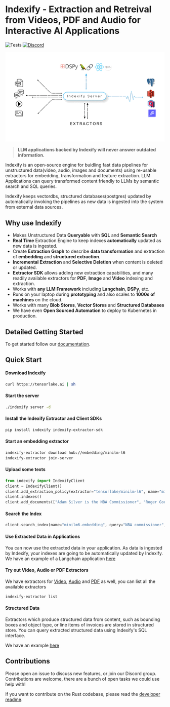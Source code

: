 # Indexify - Extraction and Retreival from Videos, PDF and Audio for Interactive AI Applications

![Tests](https://github.com/tensorlakeai/indexify/actions/workflows/test.yaml/badge.svg?branch=main)
[![Discord](https://dcbadge.vercel.app/api/server/VXkY7zVmTD?style=flat&compact=true)](https://discord.gg/VXkY7zVmTD)


![Indexify High Level](docs/docs/images/Indexify_KAT.gif)

> **LLM applications backed by Indexify will never answer outdated information.**

Indexify is an open-source engine for buidling fast data pipelines for unstructured data(video, audio, images and documents) using re-usable extractors for embedding, transformation and feature extraction. LLM Applications can query transformed content friendly to LLMs by semantic search and SQL queries. 

Indexify keeps vectordbs, structured databases(postgres) updated by automatically invoking the pipelines as new data is ingested into the system from external data sources. 

## Why use Indexify

* Makes Unstructured Data **Queryable** with **SQL** and **Semantic Search**
* **Real Time** Extraction Engine to keep indexes **automatically** updated as new data is ingested.
* Create **Extraction Graph** to describe **data transformation** and extraction of **embedding** and **structured extraction**.
* **Incremental Extraction** and **Selective Deletion** when content is deleted or updated.
* **Extractor SDK** allows adding new extraction capabilities, and many readily available extractors for **PDF**, **Image** and **Video** indexing and extraction.
* Works with **any LLM Framework** including **Langchain**, **DSPy**, etc.
* Runs on your laptop during **prototyping** and also scales to **1000s of machines** on the cloud.
* Works with many **Blob Stores**, **Vector Stores** and **Structured Databases**
* We have even **Open Sourced Automation** to deploy to Kubernetes in production.


## Detailed Getting Started

To get started follow our [documentation](https://getindexify.ai/getting_started/).

## Quick Start

#### Download Indexify 
```bash
curl https://tensorlake.ai | sh
```

#### Start the server
```bash
./indexify server -d
```

#### Install the Indexify Extractor and Client SDKs
```bash
pip install indexify indexify-extractor-sdk
```

#### Start an embedding extractor 
```bash
indexify-extractor download hub://embedding/minilm-l6
indexify-extractor join-server
```

#### Upload some texts 
```python
from indexify import IndexifyClient
client = IndexifyClient()
client.add_extraction_policy(extractor="tensorlake/minilm-l6", name="minilml6")
client.indexes()
client.add_documents(["Adam Silver is the NBA Commissioner", "Roger Goodell is the NFL commisioner"])
```

#### Search the Index
```python
client.search_index(name="minilm6.embedding", query="NBA commissioner", top_k=1)
```

#### Use Extracted Data in Applications
You can now use the extracted data in your application. As data is ingested by Indexify, your indexes are going to be automatically
updated by Indexify. We have an example of a Langchain application [here](https://getindexify.ai/integrations/langchain/python_langchain/)

#### Try out Video, Audio or PDF Extractors 
We have extractors for [Video](https://getindexify.ai/usecases/video_rag/), [Audio](https://getindexify.ai/usecases/audio_extraction/) and [PDF](https://getindexify.ai/usecases/pdf_extraction/) as well, you can list all the available extractors 

```bash
indexify-extractor list
```
#### Structured Data

Extractors which produce structured data from content, such as bounding boxes and object type, or line items of invoices are stored in
structured store. You can query extracted structured data using Indexify's SQL interface.

We have an example [here](https://getindexify.ai/usecases/image_retrieval/)

## Contributions
Please open an issue to discuss new features, or join our Discord group. Contributions are welcome, there are a bunch of open tasks we could use help with! 

If you want to contribute on the Rust codebase, please read the [developer readme](docs/docs/develop.md).
